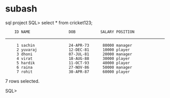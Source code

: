# subash
sql project 
SQL> select * from cricket123;

        ID NAME                 DOB           SALARY POSITION
---------- -------------------- --------- ---------- --------------------
         1 sachin               24-APR-73      80000 manager
         2 yuvaraj              12-DEC-81      10000 player
         3 dhoni                07-JUL-81      20000 manager
         4 virat                18-AUG-88      30000 player
         5 hardik               11-OCT-93      40000 player
         6 raina                27-NOV-86      50000 manager
         7 rohit                30-APR-87      60000 player

7 rows selected.

SQL>
